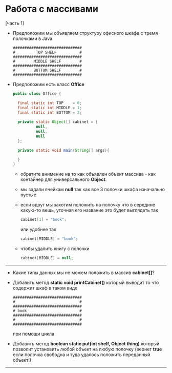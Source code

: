 # Работа с массивами


[часть 1]

* Предположим мы объявляем структуру офисного шкафа с тремя полочками в Java

  ```
  ##############################
  #         TOP SHELF          #
  ##############################
  #        MIDDLE SHELF        #
  ##############################
  #        BOTTOM SHELF        #
  ##############################
  ```

* Предположим есть класс **Office** 
  ```java
  public class Office {

    final static int TOP    = 0;
    final static int MIDDLE = 1;
    final static int BOTTOM = 2;
    
    private static Object[] cabinet = {
            null,
            null,
            null
    };

    private static void main(String[] args){

    }
  }

  ```  

  - обратите внимение на то как объявлен объект массива - как контайнер для универсального **Object**.
  - мы задали ячейкам **null** так как все 3 полочки шкафа изначально пустые
  - если вдруг мы захотим положить на полочку что в середине какую-то вещь, уточная его название это будет выглядеть так
    ```java
    cabinet[1] = "book";
    ``` 
    
    или удобнее так

    ```java
    cabinet[MIDDLE] = "book";
    ``` 
  - чтобы удалить книгу с полочки
     
    ```java
    cabinet[MIDDLE] = null;
    ``` 
---

* Какие типы данных мы не можем положить в массив **cabinet[]**?
* Добавить метод **static void printCabinet()** который выводит то что содержит шкаф в таком виде
  ```
  ##############################
  #                            #
  ##############################
  # book                       #
  ##############################
  #                            #
  ##############################
  ```
  при помощи цикла 

* Добавить метод **boolean static put(int shelf, Object thing)** который позволит установить любой объект на любую полочку (вернет **true** если полочка свободна и туда удалось положить переданный объект!) 
---
